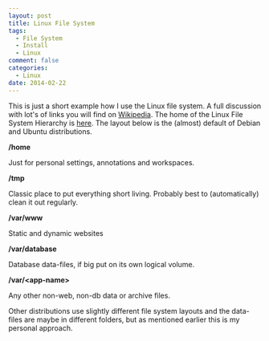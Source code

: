 ```yaml
---
layout: post
title: Linux File System
tags:
  - File System
  - Install
  - Linux
comment: false
categories:
  - Linux
date: 2014-02-22
---
```


This is just a short example how I use the Linux file system. A full discussion with lot's of links you will find on [Wikipedia](http://en.wikipedia.org/wiki/Filesystem_Hierarchy_Standard "Wikipedia"). The home of the Linux File System Hierarchy is [here](http://www.pathname.com/fhs/ "FHS").
The layout below is the (almost) default of Debian and Ubuntu distributions.

**/home**

Just for personal settings, annotations and workspaces.

**/tmp**

Classic place to put everything short living. Probably best to (automatically) clean it out regularly.

**/var/www**

Static and dynamic websites

**/var/database**

Database data-files, if big put on its own logical volume.

**/var/&lt;app-name&gt;**

Any other non-web, non-db data or archive files.


Other distributions use slightly different file system layouts and the data-files are maybe in different folders, but as mentioned earlier this is my personal approach.